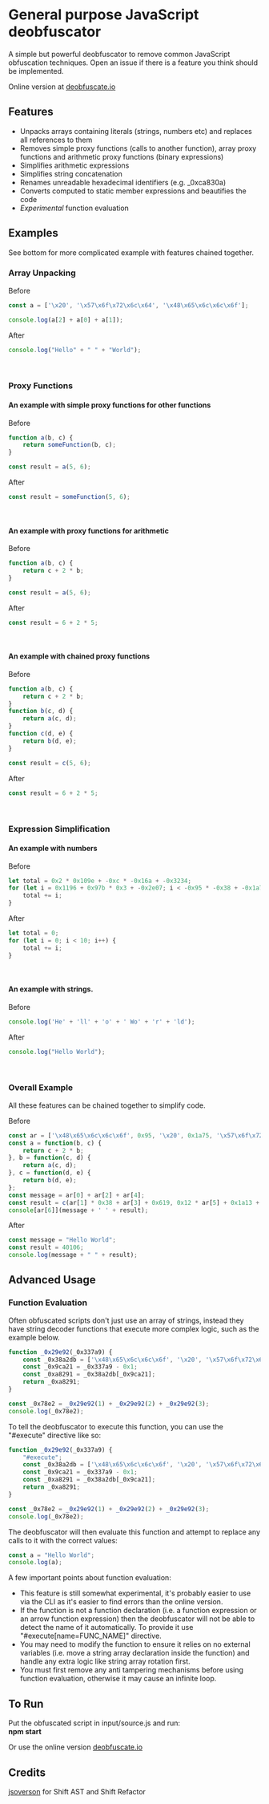 # General purpose JavaScript deobfuscator

A simple but powerful deobfuscator to remove common JavaScript obfuscation techniques.
Open an issue if there is a feature you think should be implemented.

Online version at [deobfuscate.io](https://deobfuscate.io)

## Features
* Unpacks arrays containing literals (strings, numbers etc) and replaces all references to them
* Removes simple proxy functions (calls to another function), array proxy functions and arithmetic proxy functions (binary expressions)
* Simplifies arithmetic expressions
* Simplifies string concatenation
* Renames unreadable hexadecimal identifiers (e.g. _0xca830a)
* Converts computed to static member expressions and beautifies the code
* *Experimental* function evaluation


## Examples
See bottom for more complicated example with features chained together.

### Array Unpacking
Before
```javascript
const a = ['\x20', '\x57\x6f\x72\x6c\x64', '\x48\x65\x6c\x6c\x6f'];

console.log(a[2] + a[0] + a[1]);
```

After
```javascript
console.log("Hello" + " " + "World");
```

<br/>

### Proxy Functions
#### An example with simple proxy functions for other functions

Before
```javascript
function a(b, c) {
    return someFunction(b, c);
}

const result = a(5, 6);
```

After
```javascript
const result = someFunction(5, 6);
```

<br/>

#### An example with proxy functions for arithmetic

Before
```javascript
function a(b, c) {
    return c + 2 * b;
}

const result = a(5, 6);
```

After
```javascript
const result = 6 + 2 * 5;
```

<br/>

#### An example with chained proxy functions

Before
```javascript
function a(b, c) {
    return c + 2 * b;
}
function b(c, d) {
    return a(c, d);
}
function c(d, e) {
    return b(d, e);
}

const result = c(5, 6);
```

After
```javascript
const result = 6 + 2 * 5;
```

<br/>

### Expression Simplification
#### An example with numbers

Before
```javascript
let total = 0x2 * 0x109e + -0xc * -0x16a + -0x3234;
for (let i = 0x1196 + 0x97b * 0x3 + -0x2e07; i < -0x95 * -0x38 + -0x1a75 + -0x619; i++) {
    total += i;
}
```

After
```javascript
let total = 0;
for (let i = 0; i < 10; i++) {
    total += i;
}
```
<br/>

#### An example with strings.

Before
```javascript
console.log('He' + 'll' + 'o' + ' Wo' + 'r' + 'ld');
```

After
```javascript
console.log("Hello World");
```

<br/>

### Overall Example
All these features can be chained together to simplify code.

Before
```javascript
const ar = ['\x48\x65\x6c\x6c\x6f', 0x95, '\x20', 0x1a75, '\x57\x6f\x72\x6c\x64', -0x53, '\x6c\x6f\x67']
const a = function(b, c) {
    return c + 2 * b;
}, b = function(c, d) {
    return a(c, d);
}, c = function(d, e) {
    return b(d, e);
};
const message = ar[0] + ar[2] + ar[4];
const result = c(ar[1] * 0x38 + ar[3] + 0x619, 0x12 * ar[5] + 0x1a13 + 0x621);
console[ar[6]](message + ' ' + result);
```

After
```javascript
const message = "Hello World";
const result = 40106;
console.log(message + " " + result);
```



## Advanced Usage

### Function Evaluation
Often obfuscated scripts don't just use an array of strings, instead they have string decoder functions that execute more complex logic, such as the example below.

```javascript
function _0x29e92(_0x337a9) {
    const _0x38a2db = ['\x48\x65\x6c\x6c\x6f', '\x20', '\x57\x6f\x72\x6c\x64'];
    const _0x9ca21 = _0x337a9 - 0x1;
    const _0xa8291 = _0x38a2db[_0x9ca21];
    return _0xa8291;
}

const _0x78e2 = _0x29e92(1) + _0x29e92(2) + _0x29e92(3);
console.log(_0x78e2);
```

To tell the deobfuscator to execute this function, you can use the "#execute" directive like so:

```javascript
function _0x29e92(_0x337a9) {
    "#execute";
    const _0x38a2db = ['\x48\x65\x6c\x6c\x6f', '\x20', '\x57\x6f\x72\x6c\x64'];
    const _0x9ca21 = _0x337a9 - 0x1;
    const _0xa8291 = _0x38a2db[_0x9ca21];
    return _0xa8291;
}

const _0x78e2 = _0x29e92(1) + _0x29e92(2) + _0x29e92(3);
console.log(_0x78e2);
```

The deobfuscator will then evaluate this function and attempt to replace any calls to it with the correct values:

```javascript
const a = "Hello World";
console.log(a);
```

A few important points about function evaluation:
* This feature is still somewhat experimental, it's probably easier to use via the CLI as it's easier to find errors than the online version.
* If the function is not a function declaration (i.e. a function expression or an arrow function expression) then the deobfuscator will not be able to detect the name of it automatically. To provide it use "#execute[name=FUNC_NAME]" directive.
* You may need to modify the function to ensure it relies on no external variables (i.e. move a string array declaration inside the function) and handle any extra logic like string array rotation first.
* You must first remove any anti tampering mechanisms before using function evaluation, otherwise it may cause an infinite loop.

## To Run
Put the obfuscated script in input/source.js and run:<br/>
**npm start**
<br/>

Or use the online version [deobfuscate.io](https://deobfuscate.io)


## Credits
[jsoverson](https://github.com/jsoverson) for Shift AST and Shift Refactor
